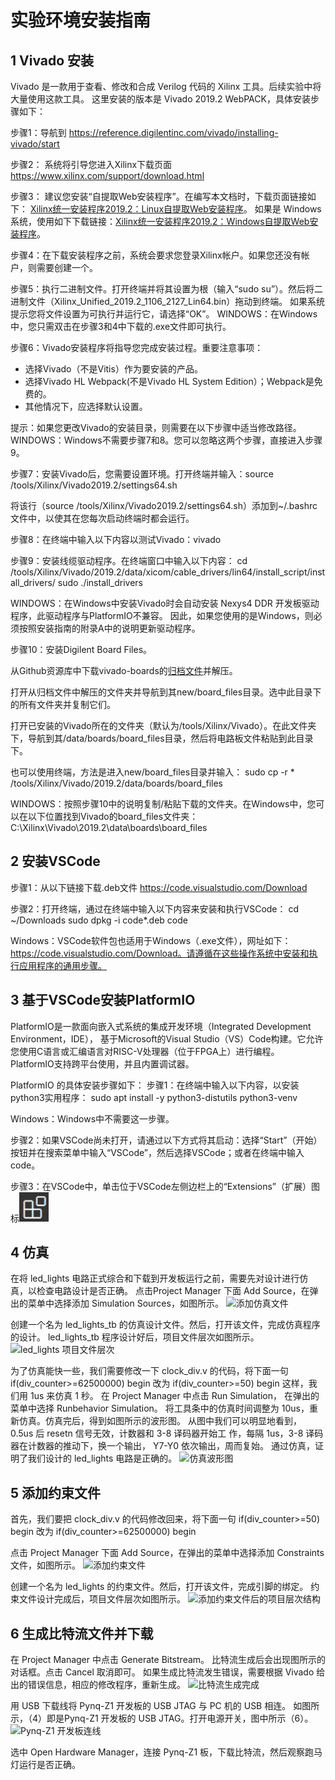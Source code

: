 # 实验环境安装指南

## 1 Vivado 安装
Vivado 是一款用于查看、修改和合成 Verilog 代码的 Xilinx 工具。后续实验中将大量使用这款工具。
这里安装的版本是 Vivado 2019.2 WebPACK，具体安装步骤如下：

步骤1：导航到 https://reference.digilentinc.com/vivado/installing-vivado/start

步骤2： 系统将引导您进入Xilinx下载页面 https://www.xilinx.com/support/download.html

步骤3： 建议您安装“自提取Web安装程序”。在编写本文档时，下载页面链接如下：
[Xilinx统一安装程序2019.2：Linux自提取Web安装程序](https://www.xilinx.com/member/forms/download/xef.html?filename=Xilinx_Unified_2019.2_1106_2127_Lin64.bin)。
如果是 Windows 系统，使用如下下载链接：[Xilinx统一安装程序2019.2：Windows自提取Web安装程序](https://www.xilinx.com/member/forms/download/xef.html?filename=Xilinx_Unified_2019.2_1106_2127_Win64.exe)。

步骤4：在下载安装程序之前，系统会要求您登录Xilinx帐户。如果您还没有帐户，则需要创建一个。

步骤5：执行二进制文件。打开终端并将其设置为根（输入“sudo su”）。然后将二进制文件（Xilinx_Unified_2019.2_1106_2127_Lin64.bin）拖动到终端。
如果系统提示您将文件设置为可执行并运行它，请选择“OK”。 
WINDOWS：在Windows中，您只需双击在步骤3和4中下载的.exe文件即可执行。

步骤6：Vivado安装程序将指导您完成安装过程。重要注意事项：

- 选择Vivado（不是Vitis）作为要安装的产品。
- 选择Vivado HL Webpack(不是Vivado HL System Edition）；Webpack是免费的。
- 其他情况下，应选择默认设置。

提示：如果您更改Vivado的安装目录，则需要在以下步骤中适当修改路径。
WINDOWS：Windows不需要步骤7和8。您可以忽略这两个步骤，直接进入步骤9。

步骤7：安装Vivado后，您需要设置环境。打开终端并输入：source /tools/Xilinx/Vivado2019.2/settings64.sh

将该行（source /tools/Xilinx/Vivado2019.2/settings64.sh）添加到~/.bashrc文件中，以使其在您每次启动终端时都会运行。

步骤8：在终端中输入以下内容以测试Vivado：vivado

步骤9：安装线缆驱动程序。在终端窗口中输入以下内容：
cd /tools/Xilinx/Vivado/2019.2/data/xicom/cable_drivers/lin64/install_script/install_drivers/
sudo ./install_drivers

WINDOWS：在Windows中安装Vivado时会自动安装 Nexys4 DDR 开发板驱动程序，此驱动程序与PlatformIO不兼容。
因此，如果您使用的是Windows，则必须按照安装指南的附录A中的说明更新驱动程序。

步骤10：安装Digilent Board Files。

从Github资源库中下载vivado-boards的[归档文件](https://github.com/Digilent/vivado-boards/archive/master.zip?_ga=2.158467251.828100773.1587959567-2022567073.1577108610)并解压。

打开从归档文件中解压的文件夹并导航到其new/board_files目录。选中此目录下的所有文件夹并复制它们。

打开已安装的Vivado所在的文件夹（默认为/tools/Xilinx/Vivado）。在此文件夹下，导航到其<version>/data/boards/board_files目录，然后将电路板文件粘贴到此目录下。

也可以使用终端，方法是进入new/board_files目录并输入：
sudo cp -r * /tools/Xilinx/Vivado/2019.2/data/boards/board_files

WINDOWS：按照步骤10中的说明复制/粘贴下载的文件夹。在Windows中，您可以在以下位置找到Vivado的board_files文件夹：C:\Xilinx\Vivado\2019.2\data\boards\board_files

## 2 安装VSCode
步骤1：从以下链接下载.deb文件 https://code.visualstudio.com/Download

步骤2：打开终端，通过在终端中输入以下内容来安装和执行VSCode：
cd ~/Downloads
sudo dpkg -i code*.deb
code

Windows：VSCode软件包也适用于Windows（.exe文件），网址如下：	
https://code.visualstudio.com/Download。请遵循在这些操作系统中安装和执行应用程序的通用步骤。

## 3 基于VSCode安装PlatformIO
PlatformIO是一款面向嵌入式系统的集成开发环境（Integrated Development Environment，IDE），
基于Microsoft的Visual Studio（VS）Code构建。它允许您使用C语言或汇编语言对RISC-V处理器（位于FPGA上）进行编程。
PlatformIO支持跨平台使用，并且内置调试器。

PlatformIO 的具体安装步骤如下：
步骤1：在终端中输入以下内容，以安装python3实用程序：
sudo apt install -y python3-distutils python3-venv 

Windows：Windows中不需要这一步骤。

步骤2：如果VSCode尚未打开，请通过以下方式将其启动：选择“Start”（开始）按钮并在搜索菜单中输入“VSCode”，然后选择VSCode；或者在终端中输入code。

步骤3：在VSCode中，单击位于VSCode左侧边栏上的“Extensions”（扩展）图标![输入图片说明](image.png)








## 4 仿真
在将 led_lights 电路正式综合和下载到开发板运行之前，需要先对设计进行仿真，以检查电路设计是否正确。
点击Project Manager 下面 Add Source，在弹出的菜单中选择添加 Simulation Sources，如图所示。
![添加仿真文件](https://images.gitee.com/uploads/images/2021/0911/164932_cc8a3341_9625532.png "屏幕截图.png")

创建一个名为 led_lights_tb 的仿真设计文件。然后，打开该文件，完成仿真程序的设计。
led_lights_tb 程序设计好后，项目文件层次如图所示。
![led_lights 项目文件层次](https://images.gitee.com/uploads/images/2021/0911/165740_dc4fd186_9625532.png "屏幕截图.png")

为了仿真能快一些，我们需要修改一下 clock_div.v 的代码，将下面一句
if(div_counter>=62500000) begin
改为
if(div_counter>=50) begin
这样，我们用 1us 来仿真 1 秒。 在 Project Manager 中点击 Run Simulation，
在弹出的菜单中选择 Runbehavior Simulation。
将工具条中的仿真时间调整为 10us，重新仿真。仿真完后，得到如图所示的波形图。
从图中我们可以明显地看到， 0.5us 后 resetn 信号无效，计数器和 3-8 译码器开始工
作，每隔 1us，3-8 译码器在计数器的推动下，换一个输出， Y7-Y0 依次输出，周而复始。
通过仿真，证明了我们设计的 led_lights 电路是正确的。
![仿真波形图](https://images.gitee.com/uploads/images/2021/0911/170417_dd9ca239_9625532.png "屏幕截图.png")

## 5 添加约束文件
首先，我们要把 clock_div.v 的代码修改回来，将下面一句
if(div_counter>=50) begin
改为
if(div_counter>=62500000) begin

点击 Project Manager 下面 Add Source，在弹出的菜单中选择添加 Constraints 文件，如图所示。
![添加约束文件](https://images.gitee.com/uploads/images/2021/0911/170709_fae3ddd4_9625532.png "屏幕截图.png")

创建一个名为 led_lights 的约束文件。然后，打开该文件，完成引脚的绑定。
约束文件设计完成后，项目文件层次如图所示。
![添加约束文件后的项目层次结构](https://images.gitee.com/uploads/images/2021/0911/171100_f4a8e247_9625532.png "屏幕截图.png")

## 6 生成比特流文件并下载
在 Project Manager 中点击 Generate Bitstream。
比特流生成后会出现图所示的对话框。点击 Cancel 取消即可。
如果生成比特流发生错误，需要根据 Vivado 给出的错误信息，相应的修改程序，重新生成。
![比特流生成完成](https://images.gitee.com/uploads/images/2021/0911/173108_74302f01_9625532.png "屏幕截图.png")

用 USB 下载线将 Pynq-Z1 开发板的 USB JTAG 与 PC 机的 USB 相连。
如图所示，（4）即是Pynq-Z1 开发板的 USB JTAG。打开电源开关，图中所示（6）。
![Pynq-Z1 开发板连线](https://images.gitee.com/uploads/images/2021/0911/172718_3940b47e_9625532.png "屏幕截图.png")

选中 Open Hardware Manager，连接 Pynq-Z1 板，下载比特流，然后观察跑马灯运行是否正确。